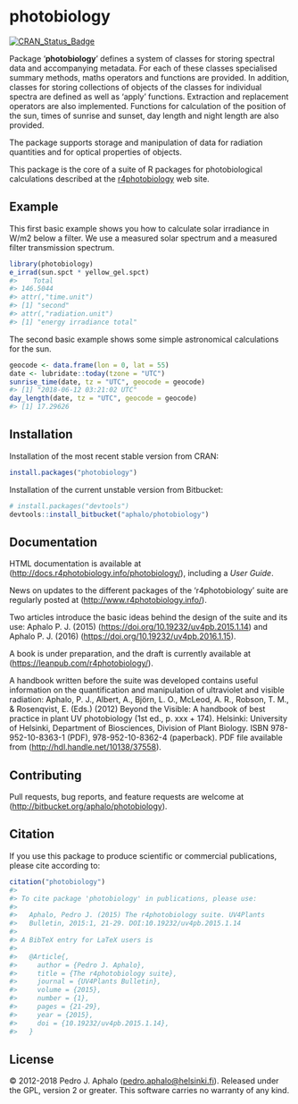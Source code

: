 
# photobiology

[![CRAN\_Status\_Badge](http://www.r-pkg.org/badges/version-last-release/photobiology)](https://cran.r-project.org/package=photobiology)

Package ‘**photobiology**’ defines a system of classes for storing
spectral data and accompanying metadata. For each of these classes
specialised summary methods, maths operators and functions are provided.
In addition, classes for storing collections of objects of the classes
for individual spectra are defined as well as ‘apply’ functions.
Extraction and replacement operators are also implemented. Functions for
calculation of the position of the sun, times of sunrise and sunset, day
length and night length are also provided.

The package supports storage and manipulation of data for radiation
quantities and for optical properties of objects.

This package is the core of a suite of R packages for photobiological
calculations described at the
[r4photobiology](http://www.r4photobiology.info) web site.

## Example

This first basic example shows you how to calculate solar irradiance in
W/m2 below a filter. We use a measured solar spectrum and a measured
filter transmission spectrum.

``` r
library(photobiology)
e_irrad(sun.spct * yellow_gel.spct)
#>    Total 
#> 146.5044 
#> attr(,"time.unit")
#> [1] "second"
#> attr(,"radiation.unit")
#> [1] "energy irradiance total"
```

The second basic example shows some simple astronomical calculations for
the sun.

``` r
geocode <- data.frame(lon = 0, lat = 55)
date <- lubridate::today(tzone = "UTC")
sunrise_time(date, tz = "UTC", geocode = geocode)
#> [1] "2018-06-12 03:21:02 UTC"
day_length(date, tz = "UTC", geocode = geocode)
#> [1] 17.29626
```

## Installation

Installation of the most recent stable version from CRAN:

``` r
install.packages("photobiology")
```

Installation of the current unstable version from Bitbucket:

``` r
# install.packages("devtools")
devtools::install_bitbucket("aphalo/photobiology")
```

## Documentation

HTML documentation is available at
(<http://docs.r4photobiology.info/photobiology/>), including a *User
Guide*.

News on updates to the different packages of the ‘r4photobiology’ suite
are regularly posted at (<http://www.r4photobiology.info/>).

Two articles introduce the basic ideas behind the design of the suite
and its use: Aphalo P. J. (2015)
(<https://doi.org/10.19232/uv4pb.2015.1.14>) and Aphalo P. J. (2016)
(<https://doi.org/10.19232/uv4pb.2016.1.15>).

A book is under preparation, and the draft is currently available at
(<https://leanpub.com/r4photobiology/>).

A handbook written before the suite was developed contains useful
information on the quantification and manipulation of ultraviolet and
visible radiation: Aphalo, P. J., Albert, A., Björn, L. O., McLeod, A.
R., Robson, T. M., & Rosenqvist, E. (Eds.) (2012) Beyond the Visible: A
handbook of best practice in plant UV photobiology (1st ed., p. xxx +
174). Helsinki: University of Helsinki, Department of Biosciences,
Division of Plant Biology. ISBN 978-952-10-8363-1 (PDF),
978-952-10-8362-4 (paperback). PDF file available from
(<http://hdl.handle.net/10138/37558>).

## Contributing

Pull requests, bug reports, and feature requests are welcome at
(<http://bitbucket.org/aphalo/photobiology>).

## Citation

If you use this package to produce scientific or commercial
publications, please cite according to:

``` r
citation("photobiology")
#> 
#> To cite package 'photobiology' in publications, please use:
#> 
#>   Aphalo, Pedro J. (2015) The r4photobiology suite. UV4Plants
#>   Bulletin, 2015:1, 21-29. DOI:10.19232/uv4pb.2015.1.14
#> 
#> A BibTeX entry for LaTeX users is
#> 
#>   @Article{,
#>     author = {Pedro J. Aphalo},
#>     title = {The r4photobiology suite},
#>     journal = {UV4Plants Bulletin},
#>     volume = {2015},
#>     number = {1},
#>     pages = {21-29},
#>     year = {2015},
#>     doi = {10.19232/uv4pb.2015.1.14},
#>   }
```

## License

© 2012-2018 Pedro J. Aphalo (<pedro.aphalo@helsinki.fi>). Released under
the GPL, version 2 or greater. This software carries no warranty of any
kind.
